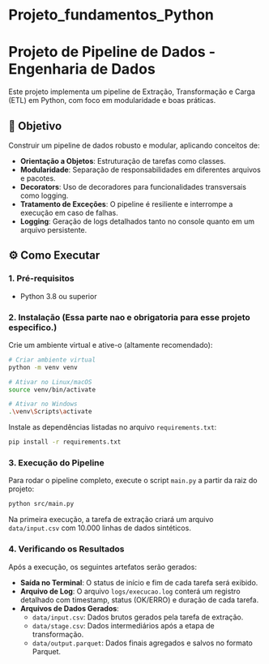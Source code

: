 # Projeto_fundamentos_Python

# Projeto de Pipeline de Dados - Engenharia de Dados

Este projeto implementa um pipeline de Extração, Transformação e Carga (ETL) em Python, com foco em modularidade e boas práticas.

## 🎯 Objetivo

Construir um pipeline de dados robusto e modular, aplicando conceitos de:

- **Orientação a Objetos**: Estruturação de tarefas como classes.
- **Modularidade**: Separação de responsabilidades em diferentes arquivos e pacotes.
- **Decorators**: Uso de decoradores para funcionalidades transversais como logging.
- **Tratamento de Exceções**: O pipeline é resiliente e interrompe a execução em caso de falhas.
- **Logging**: Geração de logs detalhados tanto no console quanto em um arquivo persistente.

## ⚙️ Como Executar

### 1. Pré-requisitos

- Python 3.8 ou superior

### 2. Instalação (Essa parte nao e obrigatoria para esse projeto especifico.)

Crie um ambiente virtual e ative-o (altamente recomendado):

```bash
# Criar ambiente virtual
python -m venv venv

# Ativar no Linux/macOS
source venv/bin/activate

# Ativar no Windows
.\venv\Scripts\activate
```

Instale as dependências listadas no arquivo `requirements.txt`:

```bash
pip install -r requirements.txt
```

### 3. Execução do Pipeline

Para rodar o pipeline completo, execute o script `main.py` a partir da raiz do projeto:

```bash
python src/main.py
```

Na primeira execução, a tarefa de extração criará um arquivo `data/input.csv` com 10.000 linhas de dados sintéticos.

### 4. Verificando os Resultados

Após a execução, os seguintes artefatos serão gerados:

- **Saída no Terminal**: O status de início e fim de cada tarefa será exibido.
- **Arquivo de Log**: O arquivo `logs/execucao.log` conterá um registro detalhado com timestamp, status (OK/ERRO) e duração de cada tarefa.
- **Arquivos de Dados Gerados**:
  - `data/input.csv`: Dados brutos gerados pela tarefa de extração.
  - `data/stage.csv`: Dados intermediários após a etapa de transformação.
  - `data/output.parquet`: Dados finais agregados e salvos no formato Parquet.
